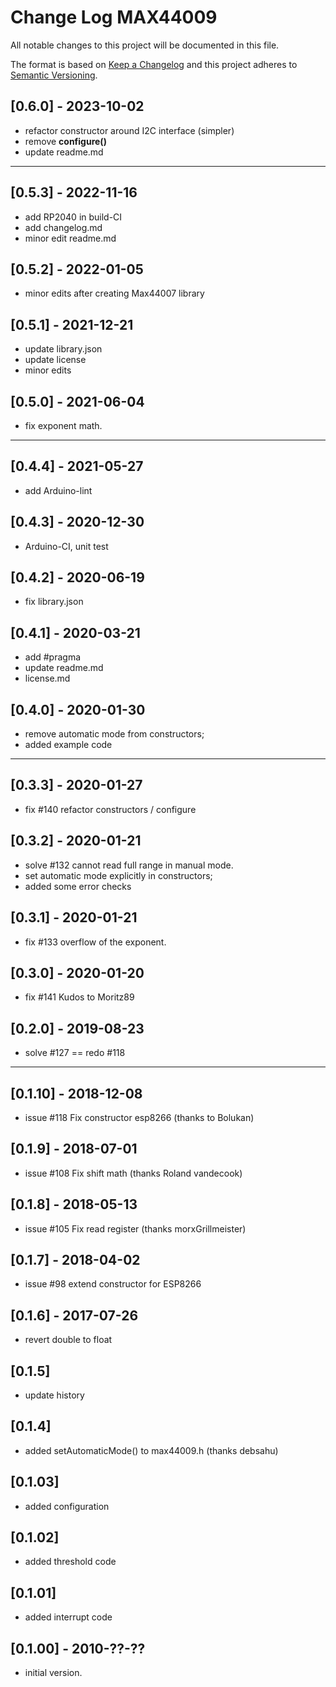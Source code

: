 # Change Log MAX44009

All notable changes to this project will be documented in this file.

The format is based on [Keep a Changelog](http://keepachangelog.com/)
and this project adheres to [Semantic Versioning](http://semver.org/).


## [0.6.0] - 2023-10-02
- refactor constructor around I2C interface (simpler)
- remove **configure()**
- update readme.md

----

## [0.5.3] - 2022-11-16
- add RP2040 in build-CI
- add changelog.md
- minor edit readme.md

## [0.5.2] - 2022-01-05
- minor edits after creating Max44007 library

## [0.5.1] - 2021-12-21
- update library.json
- update license
- minor edits

## [0.5.0] - 2021-06-04
- fix exponent math.

----

## [0.4.4] - 2021-05-27
- add Arduino-lint

## [0.4.3] - 2020-12-30
- Arduino-CI, unit test

## [0.4.2] - 2020-06-19
- fix library.json

## [0.4.1] - 2020-03-21
- add #pragma
- update readme.md
- license.md

## [0.4.0] - 2020-01-30
- remove automatic mode from constructors;
- added example code

----

## [0.3.3] - 2020-01-27
- fix #140 refactor constructors / configure

## [0.3.2] - 2020-01-21
- solve #132 cannot read full range in manual mode.
- set automatic mode explicitly in constructors;
- added some error checks

## [0.3.1] - 2020-01-21
- fix #133 overflow of the exponent.

## [0.3.0] - 2020-01-20
- fix #141 Kudos to Moritz89

## [0.2.0] - 2019-08-23
- solve #127 == redo #118

----

## [0.1.10] - 2018-12-08
- issue #118 Fix constructor esp8266 (thanks to Bolukan)

## [0.1.9] - 2018-07-01
- issue #108 Fix shift math (thanks Roland vandecook)

## [0.1.8] - 2018-05-13
- issue #105 Fix read register (thanks morxGrillmeister)

## [0.1.7] - 2018-04-02
- issue #98 extend constructor for ESP8266

## [0.1.6] - 2017-07-26
- revert double to float 

## [0.1.5]
- update history

## [0.1.4]
- added setAutomaticMode() to max44009.h (thanks debsahu)

## [0.1.03] 
- added configuration

## [0.1.02]
- added threshold code

## [0.1.01]
- added interrupt code

## [0.1.00] - 2010-??-??
- initial version.

